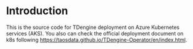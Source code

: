 # Introduction 
This is the source code for TDengine deployment on Azure Kubernetes services (AKS). You also can check the official deployment document on k8s following https://taosdata.github.io/TDengine-Operator/en/index.html.